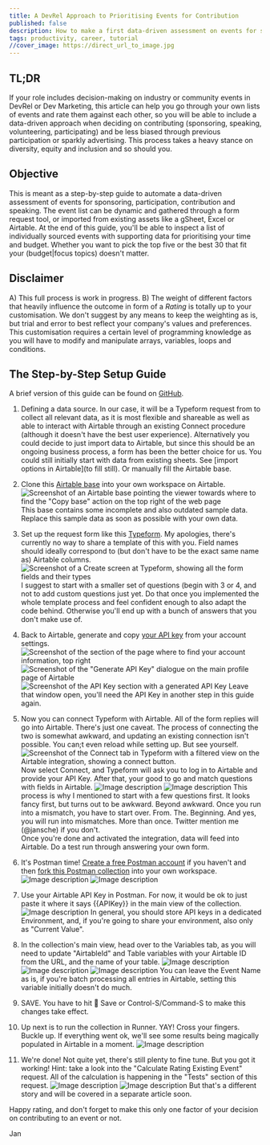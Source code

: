 ```yaml
---
title: A DevRel Approach to Prioritising Events for Contribution
published: false
description: How to make a first data-driven assessment on events for sponsoring, participation, contribution, speaking
tags: productivity, career, tutorial
//cover_image: https://direct_url_to_image.jpg
---
```


## TL;DR 
If your role includes decision-making on industry or community events in DevRel or Dev Marketing, this article can help you go through your own lists of events and rate them against each other, so you will be able to include a data-driven approach when deciding on contributing (sponsoring, speaking, volunteering, participating) and be less biased through previous participation or sparkly advertising. This process takes a heavy stance on diversity, equity and inclusion and so should you.

## Objective
This is meant as a step-by-step guide to automate a data-driven assessment of events for sponsoring, participation, contribution and speaking. The event list can be dynamic and gathered through a form request tool, or imported from existing assets like a gSheet, Excel or Airtable. At the end of this guide, you'll be able to inspect a list of individually sourced events with supporting data for prioritising your time and budget. Whether you want to pick the top five or the best 30 that fit your (budget|focus topics) doesn't matter.

## Disclaimer
A) This full process is work in progress. 
B) The weight of different factors that heavily influence the outcome in form of a _Rating_ is totally up to your customisation. We don't suggest by any means to keep the weighting as is, but trial and error to best reflect your company's values and preferences. This customisation requires a certain level of programming knowledge as you will have to modify and manipulate arrays, variables, loops and conditions.

## The Step-by-Step Setup Guide
A brief version of this guide can be found on [GitHub](https://github.com/jansche/event-prioritization).

1. Defining a data source. 
  In our case, it will be a Typeform request from to collect all relevant data, as it is most flexible and shareable as well as able to interact with Airtable through an existing Connect procedure (although it doesn't have the best user experience).
  Alternatively you could decide to just import data to Airtable, but since this should be an ongoing business process, a form has been the better choice for us. You could still initially start with data from existing sheets. See [import options in Airtable](to fill still). Or manually fill the Airtable base.

2. Clone this [Airtable base](https://airtable.com/shrj4wLwYro6MbDoj) into your own workspace on Airtable. 
![Screenshot of an Airtable base pointing the viewer towards where to find the "Copy base" action on the top right of the web page](https://dev-to-uploads.s3.amazonaws.com/uploads/articles/8vfsy9qootuqc1bawf6h.png)
  This base contains some incomplete and also outdated sample data. Replace this sample data as soon as possible with your own data.

3. Set up the request form like this [Typeform](https://jpr72681q14.typeform.com/to/jNUN5xMj). My apologies, there's currently no way to share a template of this with you. Field names should ideally correspond to (but don't have to be the exact same name as) Airtable columns.
  ![Screenshot of a Create screen at Typeform, showing all the form fields and their types](https://dev-to-uploads.s3.amazonaws.com/uploads/articles/1ygwkkghjyayayyumru9.png)
  I suggest to start with a smaller set of questions (begin with 3 or 4, and not to add custom questions just yet. Do that once you implemented the whole template process and feel confident enough to also adapt the code behind. Otherwise you'll end up with a bunch of answers that you don't make use of.

4. Back to Airtable, generate and copy [your API key](https://airtable.com/account) from your account settings.
  ![Screenshot of the section of the page where to find your account information, top right](https://dev-to-uploads.s3.amazonaws.com/uploads/articles/wvoi3e1g8jhcnp9iw9x3.png)
  ![Screenshot of the "Generate API Key" dialogue on the main profile page of Airtable](https://dev-to-uploads.s3.amazonaws.com/uploads/articles/hrfwzd6az4kxiwwcs7hf.png)
  ![Screenshot of the API Key section with a generated API Key](https://dev-to-uploads.s3.amazonaws.com/uploads/articles/jepdz0g4nnicawqktxau.png)
Leave that window open, you'll need the API Key in another step in this guide again.

5. Now you can connect Typeform with Airtable. All of the form replies will go into Airtable. There's just one caveat. The process of connecting the two is somewhat awkward, and updating an existing connection isn't possible. You can;t even reload while setting up. But see yourself.
  ![Screenshot of the Connect tab in Typeform with a filtered view on the Airtable integration, showing a connect button.](https://dev-to-uploads.s3.amazonaws.com/uploads/articles/rmuusktqha9k0tos72pv.png)
Now select Connect, and Typeform will ask you to log in to Airtable and provide your API Key.
After that, your good to go and match questions with fields in Airtable.
![Image description](https://dev-to-uploads.s3.amazonaws.com/uploads/articles/m0x3drmk5mcavp8em5nx.png)
![Image description](https://dev-to-uploads.s3.amazonaws.com/uploads/articles/tn312t81xzcvuh1k5k5p.png)
  This process is why I mentioned to start with a few questions first. It looks fancy first, but turns out to be awkward. Beyond awkward. Once you run into a mismatch, you have to start over. From. The. Beginning.
  And yes, you will run into mismatches. More than once. Twitter mention me (@jansche) if you don't.  
  Once you're done and activated the integration, data will feed into Airtable. Do a test run through answering your own form.

6. It's Postman time! 
  [Create a free Postman account](https://learning.postman.com/docs/getting-started/postman-account/#signing-up-for-a-postman-account) if you haven't and then [fork this Postman collection](https://www.postman.com/lichtsucht/workspace/demo-space/collection/11948645-a6307c6d-39dc-457a-bf19-455158425ff5?ctx=documentation) into your own workspace.
![Image description](https://dev-to-uploads.s3.amazonaws.com/uploads/articles/dg3xzh4qjrwv0qy7bl4o.png)
![Image description](https://dev-to-uploads.s3.amazonaws.com/uploads/articles/nxxumw6z1w9ek6ug91xf.png)

7. Use your Airtable API Key in Postman. For now, it would be ok to just paste it where it says {{APIKey}} in the main view of the collection.
 ![Image description](https://dev-to-uploads.s3.amazonaws.com/uploads/articles/v4iupc7elp7n95e99oeh.png)
In general, you should store API keys in a dedicated Environment, and, if you're going to share your environment, also only as "Current Value". 

8. In the collection's main view, head over to the Variables tab, as you will need to update "AirtableId" and Table variables with your Airtable ID from the URL, and the name of your table.
![Image description](https://dev-to-uploads.s3.amazonaws.com/uploads/articles/og45b39flib2nwgds1c2.png)
![Image description](https://dev-to-uploads.s3.amazonaws.com/uploads/articles/nzkpmojgzdt7layu1txm.png)
![Image description](https://dev-to-uploads.s3.amazonaws.com/uploads/articles/hhokcxh781q3n98d0ci1.png)
  You can leave the Event Name as is, if you're batch processing all entries in Airtable, setting this variable initially doesn't do much.

9. SAVE. You have to hit 💾 Save or Control-S/Command-S to make this changes take effect.

10. Up next is to run the collection in Runner. YAY! Cross your fingers. Buckle up. If everything went ok, we'll see some results being magically populated in Airtable in a moment. 
![Image description](https://dev-to-uploads.s3.amazonaws.com/uploads/articles/t0arz0r3xdsda4ucsmgu.png)

11. We're done! Not quite yet, there's still plenty to fine tune. But you got it working! Hint: take a look into 
the "Calculate Rating Existing Event" request. All of the calculation is happening in the "Tests" section of this request. 
![Image description](https://dev-to-uploads.s3.amazonaws.com/uploads/articles/ousfzl5jp1idv2ub6s8e.png)
![Image description](https://dev-to-uploads.s3.amazonaws.com/uploads/articles/2ly1wbowdpn2svp2ysny.png)
But that's a different story and will be covered in a separate article soon.

Happy rating, and don't forget to make this only one factor of your decision on contributing to an event or not.

Jan
